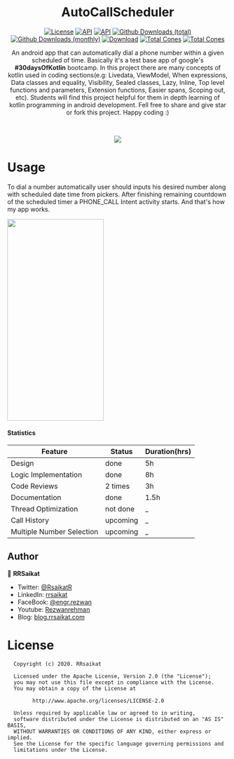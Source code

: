 <h1 align="center">AutoCallScheduler</h1>
<p align="center">
  <a href="https://opensource.org/licenses/Apache-2.0"><img alt="License" src="https://img.shields.io/badge/License-Apache%202.0-blue.svg"/></a>
  <a href="https://android-arsenal.com/api?level=16"><img alt="API" src="https://img.shields.io/badge/API-16%2B-brightgreen.svg?style=flat"/></a>
    <a href="https://github.com/rrsaikat"><img alt="API" src="https://badges.frapsoft.com/os/v1/open-source.png?v=103"/></a>
   <a href=""><img alt="Github Downloads (total)" src="https://img.shields.io/github/downloads/rrsaikat/AutoCallScheduler/total.svg"/></a>
   <a href=""><img alt="Github Downloads (monthly)" src="https://img.shields.io/github/downloads/rrsaikat/AutoCallScheduler/latest/total.svg"/></a>
  <a href="https://github.com/rrsaikat/AutoCallScheduler/releases/download/v1.0.2release/AutoCallScheduler_v1.0.2.apk"><img alt="Download" src="https://img.shields.io/badge/DownloadApk-v1.0.2-green.svg"/></a>
  <a href="https://github.com/rrsaikat/AutoCallScheduler/graphs/traffic"><img alt="Total Cones" src="https://img.shields.io/badge/Clones-215-orange"/></a>
    <a href="https://github.com/rrsaikat/AutoCallScheduler/graphs/traffic"><img alt="Total Cones" src="https://img.shields.io/badge/Views-1092-brightgreen"/></a>
  
  
  
  


<p align="center">  
An android app that can automatically dial a phone number within a given scheduled of time. Basically it's a test base app of google's <b>#30daysOfKotlin</b> bootcamp. In this project there are many concepts of kotlin used in coding sections(e.g: Livedata, ViewModel, When expressions, Data classes and equality, Visibility, Sealed classes, Lazy, Inline, Top level functions and parameters, Extension functions, Easier spans, Scoping out, etc). Students will find this project helpful for them in depth learning of kotlin programming in android development. Fell free to share and give star or fork this project. Happy coding :)
</p>
</br>

<p align="center">
<img src="https://raw.githubusercontent.com/rrsaikat/AutoCallScheduler/master/app/src/main/res/drawable/gitfullbanner.png"/>
</p>

# Usage
To dial a number automatically user should inputs his desired number along with scheduled date time from pickers. After finishing remaining countdown of the scheduled timer a PHONE_CALL Intent activity starts. And that's how my app works.
<p align="start">
<img src="https://github.com/rrsaikat/AutoCallScheduler/raw/master/app/GIF-200606_072213.gif" height ="460" width ="220"/>
</p>

#### Statistics
Feature | Status | Duration(hrs)
--- | --- | ---
Design | done | 5h
Logic Implementation | done | 8h
Code Reviews | 2 times | 3h
Documentation | done | 1.5h
Thread Optimization | not done | _
Call History | upcoming | _
Multiple Number Selection | upcoming | _


## Author

👤 **RRSaikat**

- Twitter: [@RsaikatR](https://twitter.com/RsaikatR?s=09)
- LinkedIn: [rrsaikat](https://www.linkedin.com/in/rrsaikat/)
- FaceBook: [@engr.rezwan](https://www.facebook.com/engr.rezwan)
- Youtube: [Rezwanrehman](http://www.youtube.com/c/Rezwanrehman)
- Blog: [blog.rrsaikat.com](https://blog.rrsaikat.com)



# License
      Copyright (c) 2020. RRsaikat

      Licensed under the Apache License, Version 2.0 (the "License");
      you may not use this file except in compliance with the License.
      You may obtain a copy of the License at

            http://www.apache.org/licenses/LICENSE-2.0

      Unless required by applicable law or agreed to in writing,
      software distributed under the License is distributed on an "AS IS" BASIS,
      WITHOUT WARRANTIES OR CONDITIONS OF ANY KIND, either express or implied.
      See the License for the specific language governing permissions and
      limitations under the License.
